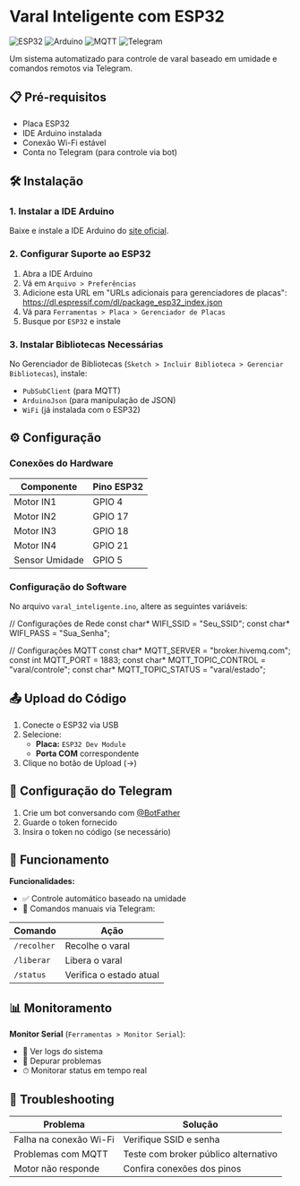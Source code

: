 # Varal Inteligente com ESP32

![ESP32](https://img.shields.io/badge/ESP32-Development_Platform-blue) ![Arduino](https://img.shields.io/badge/Arduino_IDE-Compatible-green) ![MQTT](https://img.shields.io/badge/Protocol-MQTT-orange) ![Telegram](https://img.shields.io/badge/Integration-Telegram_Bot-blue)

Um sistema automatizado para controle de varal baseado em umidade e comandos remotos via Telegram.

## 📋 Pré-requisitos

- Placa ESP32
- IDE Arduino instalada
- Conexão Wi-Fi estável
- Conta no Telegram (para controle via bot)

## 🛠 Instalação

### 1. Instalar a IDE Arduino
Baixe e instale a IDE Arduino do [site oficial](https://www.arduino.cc/en/software).

### 2. Configurar Suporte ao ESP32
1. Abra a IDE Arduino
2. Vá em `Arquivo > Preferências`
3. Adicione esta URL em "URLs adicionais para gerenciadores de placas": https://dl.espressif.com/dl/package_esp32_index.json
4. Vá para `Ferramentas > Placa > Gerenciador de Placas`
5. Busque por `ESP32` e instale

### 3. Instalar Bibliotecas Necessárias
No Gerenciador de Bibliotecas (`Sketch > Incluir Biblioteca > Gerenciar Bibliotecas`), instale:
- `PubSubClient` (para MQTT)
- `ArduinoJson` (para manipulação de JSON)
- `WiFi` (já instalada com o ESP32)

## ⚙ Configuração

### Conexões do Hardware
| Componente    | Pino ESP32 |
|--------------|-----------|
| Motor IN1    | GPIO 4    |
| Motor IN2    | GPIO 17   |
| Motor IN3    | GPIO 18   |
| Motor IN4    | GPIO 21   |
| Sensor Umidade | GPIO 5   |

### Configuração do Software
No arquivo `varal_inteligente.ino`, altere as seguintes variáveis:

// Configurações de Rede
const char* WIFI_SSID = "Seu_SSID";
const char* WIFI_PASS = "Sua_Senha";

// Configurações MQTT
const char* MQTT_SERVER = "broker.hivemq.com";
const int MQTT_PORT = 1883;
const char* MQTT_TOPIC_CONTROL = "varal/controle";
const char* MQTT_TOPIC_STATUS = "varal/estado";

## 📤 Upload do Código

1. Conecte o ESP32 via USB
2. Selecione:
   - **Placa:** `ESP32 Dev Module`
   - **Porta COM** correspondente
3. Clique no botão de Upload (→)

## 🤖 Configuração do Telegram

1. Crie um bot conversando com [@BotFather](https://t.me/BotFather)
2. Guarde o token fornecido
3. Insira o token no código (se necessário)

## 🚀 Funcionamento

**Funcionalidades:**
- ✅ Controle automático baseado na umidade
- 📲 Comandos manuais via Telegram:

| Comando    | Ação                          |
|------------|-------------------------------|
| `/recolher`| Recolhe o varal               |
| `/liberar` | Libera o varal                |
| `/status`  | Verifica o estado atual       |

## 📊 Monitoramento

**Monitor Serial** (`Ferramentas > Monitor Serial`):
- 📝 Ver logs do sistema
- 🐞 Depurar problemas
- ⏱ Monitorar status em tempo real

## 🔧 Troubleshooting

| Problema                     | Solução                          |
|------------------------------|-----------------------------------|
| Falha na conexão Wi-Fi       | Verifique SSID e senha           |
| Problemas com MQTT           | Teste com broker público alternativo |
| Motor não responde           | Confira conexões dos pinos       |

